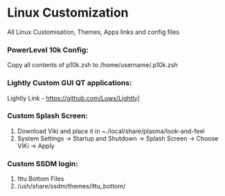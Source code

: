 # Linux Customization
  All Linux Customisation, Themes, Apps links and config files

### PowerLevel 10k Config:
  Copy all contents of p10k.zsh to /home/username/.p10k.zsh

### Lightly Custom GUI QT applications:
  Lightly Link - https://github.com/Luwx/Lightly]

### Custom Splash Screen:
  1. Download Viki and place it in ~./local/share/plasma/look-and-feel 
  2. System Settings -> Startup and Shutdown -> Splash Screen -> Choose ViKi -> Apply

### Custom SSDM login:
  1. Ittu Bottom Files
  2. /ush/share/ssdm/themes/ittu_bottom/

